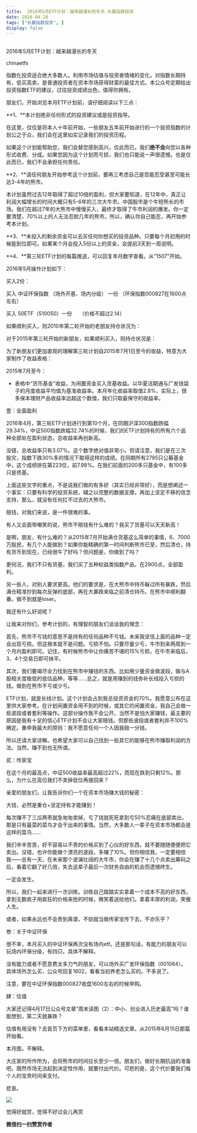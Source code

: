```yaml
---
title:  2016年5月ETF计划：越来越漫长的冬天-长赢指数投资
date: 2016-04-28
tags: ["长赢指数投资", ]
display: false
---
```



## 



2016年5月ETF计划：越来越漫长的冬天




chinaetfs




指数化投资适合绝大多数人。利用市场估值与投资者情绪的变化，对指数长期持有，低买高卖，是普通投资者在资本市场获得财富的最佳方式。本公众号定期给出投资指数ETF的建议，过往投资成绩出色，值得你拥有。




朋友们，开始浏览本月ETF计划前，请仔细阅读以下三点：



**1、**本计划绝非任何形式的投资建议或是投资指导。



在这里，仅仅是将本人十年前开始，一些朋友五年前开始进行的一个投资指数的计划公之于众，我们会在这里如实记录我们的投资历程。



如果这个计划能帮助您，我们会替您感到高兴，仅此而已。我们**绝不会**向您以各种形式收费、分成。如果您因为这个计划而亏损，我们也只能说一声很遗憾。也是仅此而已，我们不会承担任何责任。



**2、**请任何朋友开始参考这个计划前，要再三考虑自己是否能忍受甚至可能长达3-4年的熊市。



本计划虽然过去12年取得了超过10倍的盈利，但大家要知道，在12年中，真正让利润大幅增长的时间大概只有5-6年的三次大牛市。中国股市是个牛短熊长的市场。我们在超过7年的大熊市中慢慢买入，最终才取得了牛市利润的爆发。你一定要清楚，70%以上的人无法忍耐几年的熊市。所以，确认你自己能忍，再开始参考本计划。



**3、**未投入的剩余资金可以去买任何你想买的投资品种。只要每个月初用的时候能到位即可。如果某个月会投入5份以上的资金，会提前3天到一周说明。



**4、**第三轮ETF计划的每篇推送，可以回复年月数字查看。从“1507”开始。





2016年5月操作计划如下：





买入2份：



买入 中证环保指数 （场外开基、场内分级） 一份 （环保指数000827在1600点左右）



买入 50ETF（510050）一份 &nbsp; &nbsp; （价格不超过2.14）







如果顺利买入，则2010年第二轮开始的老朋友持仓状况为：









对于2015年第三轮开始的新朋友，如果顺利买入，则持仓状况是：















为了新朋友们更加直观的理解第三轮计划自2015年7月1日至今的收益，特意为大家制作了收益表格：



2015年7月至今：







* 表格中“货币基金”收益，为闲置资金买入货基收益。以华夏活期通与广发钱袋子的月度收益平均值为基准收益率。本月年化收益率取值2.8%，实际上，很多保本理财产品收益率远超这个数值，我们只取最保守的收益率。









壹：全面盈利



2016年4月，第三轮ETF计划进行到第10个月，在同期沪深300指数跌幅29.34%，中证500指数跌幅32.74%的时候，我们的ETF计划持有的所有六个品种全部处在盈利状态，总收益率再创新高。



没错，总收益率只有3.07%。这个数字绝对值非常小。但请注意，我们是在三次股灾，指数下跌30%多的情况下取得这样的成绩。在同期所有2795只公募基金中，这个成绩排在第223位，前7.98%。在我们前面的200多只基金中，有100多只是债基。



上面这些文字的重点，不是说我们做的有多好（其实已经非常好），而是想阐述一个事实：只要有科学的投资系统，辅之以完整的数据支撑，再加上坚定不移的信念支持，那么，就没有任何扛不过去的大熊市。



赔钱，对我们来说，是一件很难的事。



有人又会面带嘲笑的说，熊市不赔钱有什么难的？我买了货基可以天天新高！



是啊，朋友，有什么难的？从2015年7月开始满仓货基这么简单的事情，6、7000万股民，有几个人能做到？如果你能精确的第一时间判断熊市已至，然后清仓，持有货币到现在，已经很牛了好吗？但问题是，你做到了吗？



更何况，我们不只有货基，我们买了五种权益类指数产品，在2900点，全部盈利。



另一些人，对别人要求更高。他们的要求是，在大熊市中持币躲过所有暴跌，然后满仓精准抄到每次反弹的底部，再在大暴跌来临之前清仓持币。在熊市中顺利翻番。做不到就是loser。



我还有什么好说呢？



让我来对你们，参考计划的，有理智的朋友们谈谈我的理念：



首先，熊市不亏钱的意思不是持有的任何品种不亏钱。未来我坚信上面的品种一定会出现亏损。但这根本就不是问题。亏损不怕。只要尽量少亏，牛市到来两周到一个月内盈利即可。记住，有时候熊市中让你痛苦不堪的15%亏损，在牛市来临后，3、4个交易日即可抹平。



其次，我们要竭尽全力找到在熊市中赚钱的东西。比如用少量资金做波段，做与A股相关度极低的低估品种，等等……总之，就是用赚到的钱弥补长线投入亏损的钱。做到在熊市不亏或少亏。



ETF计划，就是长线计划。这个计划会占到我总投资资金的70%。我愿意公布在这里供大家参考。在计划闲置资金用不到的时候，或其它的闲置资金，我自己会做一些波段或者套利等操作。这部分操作我不会公开。当然不是怕大家赚钱，最主要的原因是我有十足的信心ETF计划不会让大家赔钱。但那些波段或者套利并不100%确定。重申我最大的原则：我不愿意任何一个人因我赔一分钱。



所以还请大家谅解。也希望大家可以自己找到一些其它的能够在熊市赚取利润的方法。当然，赚不到也无所谓。



贰：传家宝



在这个月的最高点，中证500收益率最高超过22%，而现在跌到只剩12%。那么，为什么在高位我们不卖掉低位再接回来？



亲爱的朋友们，让我告诉你们一个在资本市场赚大钱的秘密：



大钱，必然是重仓+坚定持有才能赚到！



每次赚不了三瓜两枣就急匆匆卖掉，亏了钱就死死拿到亏50%忍痛在底部卖出，那是只有最菜的菜鸟才会干出来的事情。当然，大多数人一辈子在资本市场都会是这样的菜鸟……



我们辛辛苦苦，好不容易以不贵的价格买到了心仪的好东西，就不要随随便便把它卖出。没错，也许你能做个漂亮的波段，多赚了10%。但你相信我，一定要相信我——总有一天，在未来那个波澜壮阔的大牛市，你会在赚了十几个点卖出筹码之后，看着它翻了好几倍，失去这辈子最后一次财务自由的机会而遗憾终生。



一定会发生。



所以，我们一起来进行一次训练。训练自己踏踏实实拿着一个成本不高的好东西，拿到无数疯子用疯狂的价格来抢的时候，微笑着送给他们。拿着丰厚的利润，笑傲人生。



或者，如果永远也不会贵到离谱，不妨就当做传家宝传下去，不亦乐乎？





叁：关于中证环保



很不幸，本月买入的中证环保再次没有场内etf。还是那句话，有能力的朋友可以玩场内环保分级，有四只。具体不解释。



没有能力或者不愿意费太多力气的朋友，可以场外买广发环保指数（001064）。具体场外怎么买，公众号回复1602，看看当初养老怎么买的。不多说了。



注意，要在中证环保指数000827收盘1600左右的时候申购。





肆：估值



大家还记得4月17日公众号文章“周末读图（2）：中小、创业进入历史最高”吗？谁能想到，第二天就暴跌？



估值有用没有？去首页下方的菜单里，看看本站精选文章。从2015年6月15日那篇开始看。



本月图，不解释。



大庄家的所作所为，会将熊市的时间拉长至少一倍。朋友们，做好长期抗战的准备吧。既然市场无法起到决定性作用，就要付出代价。可悲的是，这个代价要我们每个人的宝贵时间来支付。



悲哀。



<img data-s="300,640" data-type="png" src="http://mmbiz.qpic.cn/mmbiz/SEPick5M9xjO5K9TGBnfP4gth8BOM8MsCZogAZJ4zj21sCa1icBPBg5OG7Q6vYZD70B6sAjVCmugDeuh7tTqysmw/0?wx_fmt=png" data-ratio="0.6241007194244604" data-w=""/>











觉得好就赏，觉得不好过会儿再赏


**微信扫一扫赞赏作者**